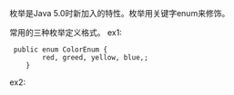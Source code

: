 枚举是Java 5.0时新加入的特性。枚举用关键字enum来修饰。

常用的三种枚举定义格式。
ex1:
```
 public enum ColorEnum {
        red, greed, yellow, blue,;
    }
```
ex2:
```

```